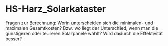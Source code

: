 # HS-Harz_Solarkataster

Fragen zur Berechnung:
Worin unterscheiden sich die minimalen- und maximalen Gesamtkosten? Bzw. wo liegt der Unterschied, wenn man die günstigeren oder teureren Solarpanele wählt? Wird dadurch die Effektivität besser?
